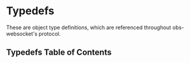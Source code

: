 # Typedefs

These are object type definitions, which are referenced throughout obs-websocket's protocol.

## Typedefs Table of Contents
